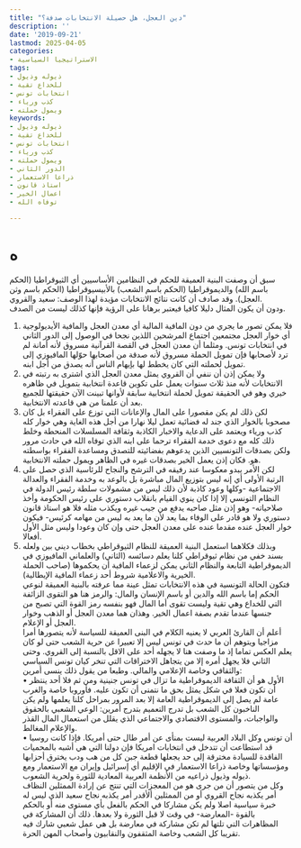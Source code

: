 ```yaml
---
title: "دين العجل، هل حصيلة الانتخابات صدفة؟"
description: ''
date: '2019-09-21'
lastmod: 2025-04-05
categories:
- الاستراتيجيا السياسية
tags:
- ذيوله وذيول
- للخداع تقية
- انتخابات تونس
- كذب ورياء
- ويمول حملته
keywords:
- ذيوله وذيول
- للخداع تقية
- انتخابات تونس
- كذب ورياء
- ويمول حملته
- الدور الثاني
- ذراعا الاستعمار
- استاذ قانون
- اعمال الخير
- توفاه الله

---
```

# **ه**

سبق أن وصفت البنية العميقة للحكم في النظامين الأساسيين أي الثيوقراطيا (الحكم باسم الله) والديموقراطيا (الحكم باسم الشعب) بالأبيسيوقراطيا (الحكم باسم وثن العجل). وقد صادف أن كانت نتائج الانتخابات مؤيدة لهذا الوصف: سعيد والقروي.  
ودون أن يكون المثال دليلا كافيا فيعتبر برهانا على الرؤية فإنها كذلك ليست من الصدف.  
1. فلا يمكن تصور ما يجري من دون المافية المالية أي معدن العجل والمافية الأيديولوجية أي خوار العجل مجتمعين اجتماع المرشحين اللذين نجحا في الوصول إلى الدور الثاني في انتخابات تونس. ومثلما أن معدن العجل في القصة القرآنية مسروق لأنه أمانة لم ترد لأصحابها فإن تمويل الحملة مسروق لأنه صدقة من أصحابها حوّلها المافيوزي إلى تمويل لحملته التي كان يخطط لها بإيهام الناس أنه يصدق من أجل ابنه.  
2. ولا يمكن إذن أن ننفي أن القروي يمثل معدن العجل الذي اشترى به رتبته في الانتخابات لأنه منذ ثلاث سنوات يعمل على تكوين قاعدة انتخابية بتمويل في ظاهره خيري وهو في الحقيقة تمويل لحملة انتخابية سابقة لأوانها تبينت الآن حقيقتها للجميع بعد أن علمنا من هي قاعدته الانتخابية.  
3. لكن ذلك لم يكن مقصورا على المال والإعانات التي توزع على الفقراء بل كان مصحوبا بالخوار الذي جند له فضائية تعمل ليلا نهارا من أجل هذه الغاية وهي خوار كله كذب ورياء ويعتمد على الدعاية والاخبار الكاذبة وثقافة المسلسلات المنحطة وخلط ذلك كله مع دعوى خدمة الفقراء ترحما على ابنه الذي توفاه الله في حادث مرور ولكن بصدقات التونسيين الذين يدعوهم بفضائيته للتصدق ومساعدة الفقراء بواسطته هو. فكان إذن يعمل الخير بصدقات غيره في الظاهر ويمول حملته الانتخابية.  
4. لكن الأمر يبدو معكوسا عند رفيقه في الترشح والنجاح للرئاسية الذي حصل على الرتبة الأولى أي إنه ليس بتوزيع المال مباشرة بل بالوعد به وخدمة الفقراء والعدالة الاجتماعية -وكلها وعود كاذبة لأن ذلك ليس من مشمولات سلطة رئيس الدولة في النظام التونسي إلا إذا كان ينوي القيام بانقلاب دستوري على رئيس الحكومة وأخذ صلاحياته- وهو إذن مثل صاحبه يدفع من جيب غيره ويكذب مثله فلا هو استاذ قانون دستوري ولا هو قادر على الوفاء بما يعد لأن ما يعد به ليس من مهامه كرئيس- فيكون خوار العجل عنده مقدما عنده على معدن العجل حتى وإن كان وعودا وليس مثل الأول أفعالا.  
5. وبذلك فكلاهما استعمل البنية العميقة للنظام الثيوقراطي بخطاب ديني بين ولعله بسند خفي من نظام ثيوقراطي كلنا يعلم دسائسه (الثاني) والعلماني المافيوزي في الديموقراطية التابعة والنظام الثاني يمكن لزعماء المافية أن يحكموها (صاحب الحملة الخيرية والاعلامية شروط أحد زعماء المافية الإيطالية).  
فتكون الحالة التونسية في هذه الانتخابات تمثل عينة مما عرفته بالبنية العميقة لنوعي الحكم إما باسم الله والدين أو باسم الإنسان والمال: والرمز هنا هو التقوى الزائفة التي للخداع وهي تقية وليست تقوى أما المال فهو بنفسه رمز القوة التي تصبح من جنسها عندما تقدم بصفة اعمال الخير. وهذان هما معدن العجل أو الذهب وخوار العجل أو الإعلام.  
أعلم أن القارئ العربي لا يعنيه الكلام في البنى العميقة للسياسة لأنه يتصورها أمرا مزاجيا ويتوهم أن ما حدث في تونس ليس إلا تعبيرا عن حرية الشعب حتى لو كان يعلم العكس تماما إذ ما وصفت هنا لا يجهله أحد على الاقل بالنسبة إلى القروي. وحتى الثاني فلا يجهل أمره إلا من يتجاهل الاختراقات التي تنخر كيان تونس السياسي والثقافي وخاصة الإعلامي والمالي. وطبعا من يقول ذلك ينسى أمرين:  
• الأول هو أن الثقافة الديموقراطية ما تزال في تونس جنينية ومن ثم فلا أحد ينتظر أن تكون فعلا في شكل يمثل بحق ما نتمنى أن تكون عليه. فأوروبا خاصة والغرب عامة لم يصل إلى الديموقراطية العامة إلا بعد المرور بمراحل كلنا يعلمها ولم يكن الناخبون كل الشعب بل تدرج التعميم بتدرج أمرين: الوعي الشعبي بالحقوق والواجبات، والمستوى الاقتصادي والاجتماعي الذي يقلل من استعمال المال القذر والإعلام المغالط.  
• أن تونس وكل البلاد العربية ليست بمنأى عن أمر طال حتى أمريكا. فإذا كانت روسيا قد استطاعت أن تتدخل في انتخابات امريكا فإن دولنا التي هي أشبه بالمحميات الفاقدة للسيادة مخترقة إلى حد يجعلها قطعة جبن كل من هب ودب يخترق أحزابها ومؤسساتها وخاصة ذراعا الاستعمار في الإقليم أي إسرائيل وإيران مع الاستعمار ومع ذيوله وذيول ذراعيه من الأنظمة العربية المعادية للثورة ولحرية الشعوب.  
وكل من يتصور أن من جرى هو من المعجزات التي تنتج عن إرادة الممثلين النظاف أمر يكذبه نجاح القروي أو من الممثلين ألأقدر أمر يكذبه نجاح سعيد الذي ليس له خبرة سياسية اصلا ولم يكن مشاركا في الحكم بالفعل بأي مستوى منه أو بالحكم بالقوة -المعارضة- في وقت لا قبل الثورة ولا بعدها. ذلك أن المشاركة في المظاهرات التي تلتها لم تكن مشاركة في معارضة بل هي عمل شعبي شارك فيه تقريبا كل الشعب وخاصة المثقفون والنقابيون وأصحاب المهن الحرة.

###
